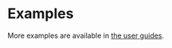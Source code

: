 Examples
========

More examples are available in [the user guides](https://docs.e3nn.org/en/stable/guide/guide.html).
